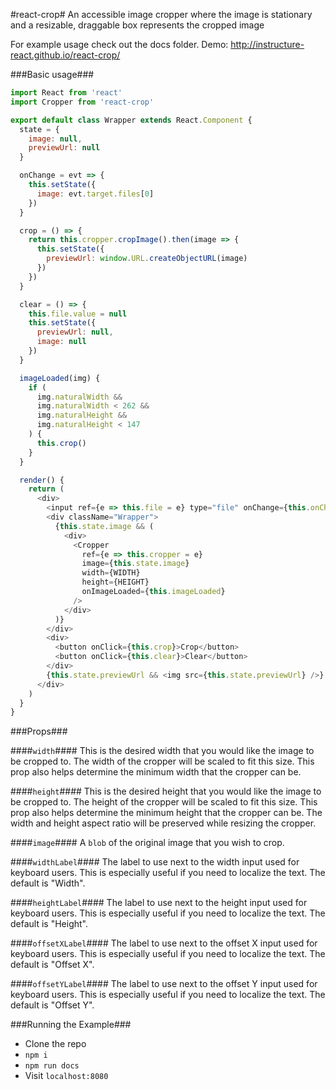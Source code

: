 #react-crop#
An accessible image cropper where the image is stationary and a resizable, draggable box represents the cropped image

For example usage check out the docs folder. Demo: http://instructure-react.github.io/react-crop/

###Basic usage###

``` javascript
import React from 'react'
import Cropper from 'react-crop'

export default class Wrapper extends React.Component {
  state = {
    image: null,
    previewUrl: null
  }

  onChange = evt => {
    this.setState({
      image: evt.target.files[0]
    })
  }

  crop = () => {
    return this.cropper.cropImage().then(image => {
      this.setState({
        previewUrl: window.URL.createObjectURL(image)
      })
    })
  }

  clear = () => {
    this.file.value = null
    this.setState({
      previewUrl: null,
      image: null
    })
  }

  imageLoaded(img) {
    if (
      img.naturalWidth &&
      img.naturalWidth < 262 &&
      img.naturalHeight &&
      img.naturalHeight < 147
    ) {
      this.crop()
    }
  }

  render() {
    return (
      <div>
        <input ref={e => this.file = e} type="file" onChange={this.onChange} />
        <div className="Wrapper">
          {this.state.image && (
            <div>
              <Cropper
                ref={e => this.cropper = e}
                image={this.state.image}
                width={WIDTH}
                height={HEIGHT}
                onImageLoaded={this.imageLoaded}
              />
            </div>
          )}
        </div>
        <div>
          <button onClick={this.crop}>Crop</button>
          <button onClick={this.clear}>Clear</button>
        </div>
        {this.state.previewUrl && <img src={this.state.previewUrl} />}
      </div>
    )
  }
}
```

###Props###

####`width`####
This is the desired width that you would like the image to be cropped to. The width of the cropper will be scaled to fit this size. This prop also helps determine the minimum width that the cropper can be.

####`height`####
This is the desired height that you would like the image to be cropped to. The height of the cropper will be scaled to fit this size. This prop also helps determine the minimum height that the cropper can be. The width and height aspect ratio will be preserved while resizing the cropper.

####`image`####
A `blob` of the original image that you wish to crop.

####`widthLabel`####
The label to use next to the width input used for keyboard users. This is especially useful if you need to localize the text. The default is "Width".

####`heightLabel`####
The label to use next to the height input used for keyboard users. This is especially useful if you need to localize the text. The default is "Height".

####`offsetXLabel`####
The label to use next to the offset X input used for keyboard users. This is especially useful if you need to localize the text. The default is "Offset X".

####`offsetYLabel`####
The label to use next to the offset Y input used for keyboard users. This is especially useful if you need to localize the text. The default is "Offset Y".

###Running the Example###
 - Clone the repo
 - `npm i`
 - `npm run docs`
 - Visit `localhost:8080`
